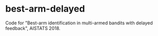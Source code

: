 # best-arm-delayed
Code for "Best-arm identification in multi-armed bandits with delayed feedback", AISTATS 2018.
